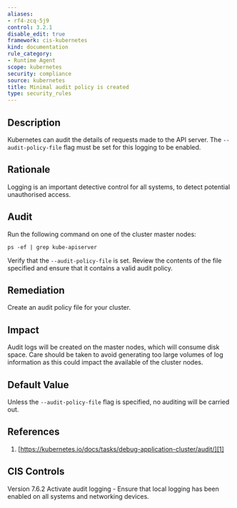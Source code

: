 ```yaml
---
aliases:
- rf4-zcq-5j9
control: 3.2.1
disable_edit: true
framework: cis-kubernetes
kind: documentation
rule_category:
- Runtime Agent
scope: kubernetes
security: compliance
source: kubernetes
title: Minimal audit policy is created
type: security_rules
---
```


## Description

Kubernetes can audit the details of requests made to the API server. The `--audit-policy-file` flag must be set for this logging to be enabled.

## Rationale

Logging is an important detective control for all systems, to detect potential unauthorised access.

## Audit

Run the following command on one of the cluster master nodes: 
```
ps -ef | grep kube-apiserver
```
Verify that the `--audit-policy-file` is set. Review the contents of the file specified and ensure that it contains a valid audit policy.

## Remediation

Create an audit policy file for your cluster.

## Impact

Audit logs will be created on the master nodes, which will consume disk space. Care should be taken to avoid generating too large volumes of log information as this could impact the available of the cluster nodes.

## Default Value

Unless the `--audit-policy-file` flag is specified, no auditing will be carried out.

## References

1. [https://kubernetes.io/docs/tasks/debug-application-cluster/audit/][1]

## CIS Controls

Version 7.6.2 Activate audit logging - Ensure that local logging has been enabled on all systems and networking devices.

[1]: https://kubernetes.io/docs/tasks/debug-application-cluster/audit/

